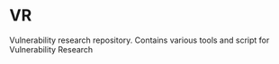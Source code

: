 # VR
Vulnerability research repository. Contains various tools and script for Vulnerability Research
